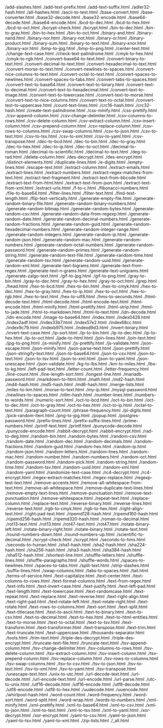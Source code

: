 /add-slashes.html
./add-text-prefix.html
./add-text-suffix.html
./adler32-hash.html
./all-hashes.html
./ascii-to-text.html
./base-convert.html
./base-converter.html
./base32-decode.html
./base32-encode.html
./base64-decode.html
./base64-encode.html
./bcd-to-dec.html
./bcd-to-hex.html
./bcd-to-oct.html
./bcrypt-check.html
./bcrypt.html
./bin-to-dec.html
./bin-to-gray.html
./bin-to-hex.html
./bin-to-oct.html
./binary-and.html
./binary-nand.html
./binary-nor.html
./binary-not.html
./binary-or.html
./binary-product.html
./binary-sum.html
./binary-to-text.html
./binary-xnor.html
./binary-xor.html
./bmp-to-jpg.html
./bmp-to-png.html
./center-text.html
./change-text-case.html
./check-text-palindrome.html
./cmyk-to-hex.html
./cmyk-to-rgb.html
./convert-base64-to-text.html
./convert-binary-to-text.html
./convert-decimal-to-text.html
./convert-hexadecimal-to-text.html
./convert-morse-to-text.html
./convert-newlines-to-spaces.html
./convert-nice-columns-to-text.html
./convert-octal-to-text.html
./convert-spaces-to-newlines.html
./convert-spaces-to-tabs.html
./convert-tabs-to-spaces.html
./convert-text-to-base64.html
./convert-text-to-binary.html
./convert-text-to-decimal.html
./convert-text-to-hexadecimal.html
./convert-text-to-image.html
./convert-text-to-lowercase.html
./convert-text-to-morse.html
./convert-text-to-nice-columns.html
./convert-text-to-octal.html
./convert-text-to-uppercase.html
./count-text-lines.html
./crc16-hash.html
./crc32-hash.html
./create-text-palindrome.html
./css-minify.html
./css-prettify.html
./csv-append-column.html
./csv-change-delimiter.html
./csv-columns-to-rows.html
./csv-delete-column.html
./csv-extract-column.html
./csv-insert-column.html
./csv-prepend-column.html
./csv-replace-column.html
./csv-rows-to-columns.html
./csv-swap-columns.html
./csv-to-json.html
./csv-to-text.html
./csv-to-tsv.html
./csv-to-xml.html
./csv-to-yaml.html
./csv-transpose.html
./dec-to-bcd.html
./dec-to-bin.html
./dec-to-gray.html
./dec-to-hex.html
./dec-to-ip.html
./dec-to-oct.html
./decimal-to-roman.html
./decimal-to-scientific.html
./decimal-to-text.html
./deg-to-rad.html
./delete-column.html
./des-decrypt.html
./des-encrypt.html
./distinct-elements.html
./duplicate-lines.html
./e-digits.html
./empty-lines.html
./escape-text.html
./extract-column.html
./extract-emails.html
./extract-lines.html
./extract-numbers.html
./extract-regex-matches-from-text.html
./extract-text-fragment.html
./extract-text-from-bbcode.html
./extract-text-from-html.html
./extract-text-from-json.html
./extract-text-from-xml.html
./extract-urls.html
./f-to-c.html
./fibonacci-numbers.html
./file-to-base64.html
./filter-lines.html
./filter-text.html
./find-text-length.html
./flip-text-vertically.html
./generate-empty-file.html
./generate-random-binary-file.html
./generate-random-binary-numbers.html
./generate-random-bitmap.html
./generate-random-bytes.html
./generate-random-csv.html
./generate-random-data-from-regexp.html
./generate-random-date.html
./generate-random-decimal-numbers.html
./generate-random-fractions.html
./generate-random-guid.html
./generate-random-hexadecimal-numbers.html
./generate-random-integer-range.html
./generate-random-integers.html
./generate-random-ip.html
./generate-random-json.html
./generate-random-mac.html
./generate-random-numbers.html
./generate-random-octal-numbers.html
./generate-random-password.html
./generate-random-primes.html
./generate-random-string.html
./generate-random-text-file.html
./generate-random-time.html
./generate-random-tsv.html
./generate-random-uuid.html
./generate-random-xml.html
./generate-text-bigrams.html
./generate-text-from-regex.html
./generate-text-n-grams.html
./generate-text-unigrams.html
./generate-zalgo-text.html
./gif-to-jpg.html
./gif-to-png.html
./gray-to-bin.html
./gray-to-dec.html
./gray-to-hex.html
./gray-to-oct.html
./grep.html
./head.html
./hex-to-bcd.html
./hex-to-bin.html
./hex-to-cmyk.html
./hex-to-dec.html
./hex-to-gray.html
./hex-to-ip.html
./hex-to-oct.html
./hex-to-rgb.html
./hex-to-text.html
./hex-to-utf8.html
./hms-to-seconds.html
./html-decode-text.html
./html-decode.html
./html-encode-text.html
./html-encode.html
./html-minify.html
./html-prettify.html
./html-strip.html
./html-to-jade.html
./html-to-markdown.html
./html-to-text.html
./idn-decode.html
./idn-encode.html
./image-to-base64.html
./index.html
./index0428.html
./index2adf.html
./index33b7.html
./index57e2.html
./index68cc.html
./index9c79.html
./indexb975.html
./indexd9d3.html
./invert-binary.html
./invert-text-case.html
./ip-sort.html
./ip-to-bin.html
./ip-to-dec.html
./ip-to-hex.html
./ip-to-oct.html
./jade-to-html.html
./join-lines.html
./join-text.html
./jpg-to-png.html
./js-minify.html
./js-prettify.html
./js-validate.html
./json-escape.html
./json-minify.html
./json-parse-text.html
./json-prettify.html
./json-stringify-text.html
./json-to-base64.html
./json-to-csv.html
./json-to-text.html
./json-to-tsv.html
./json-to-xml.html
./json-to-yaml.html
./json-unescape.html
./json-validate.html
./kg-to-lbs.html
./km-to-miles.html
./lbs-to-kg.html
./left-pad-text.html
./letter-count.html
./letter-frequency.html
./line-count.html
./line-length-sort.html
./longest-line.html
./mariadb-password.html
./markdown-to-html.html
./math.html
./md2-hash.html
./md4-hash.html
./md5-hash.html
./md6-hash.html
./merge-lists.html
./miles-to-km.html
./morse-to-text.html
./my-ip.html
./mysql-password.html
./newlines-to-spaces.html
./ntlm-hash.html
./number-lines.html
./numbers-to-words.html
./numeric-sort.html
./oct-to-bcd.html
./oct-to-bin.html
./oct-to-dec.html
./oct-to-gray.html
./oct-to-hex.html
./oct-to-ip.html
./octal-to-text.html
./paragraph-count.html
./phrase-frequency.html
./pi-digits.html
./pick-random-item.html
./png-to-jpg.html
./popup.html
./postgres-password.html
./prefix-lines.html
./prefix-suffix-lines.html
./prime-numbers.html
./printf-text.html
./printf.html
./punycode-decode.html
./punycode-encode.html
./rabbit-decrypt.html
./rabbit-encrypt.html
./rad-to-deg.html
./random-bin.html
./random-bytes.html
./random-csv.html
./random-date.html
./random-dec.html
./random-decimals.html
./random-fractions.html
./random-guid.html
./random-hex.html
./random-ip.html
./random-json.html
./random-letters.html
./random-lines.html
./random-mac.html
./random-number.html
./random-numbers.html
./random-oct.html
./random-password.html
./random-pick.html
./random-string.html
./random-time.html
./random-tsv.html
./random-uuid.html
./random-xml.html
./random-yaml.html
./randomize-text-case.html
./rc4-decrypt.html
./rc4-encrypt.html
./regex-extract-matches.html
./regex-replace.html
./regexp-test-text.html
./remove-accents.html
./remove-all-whitespace-from-text.html
./remove-all-whitespace.html
./remove-duplicate-text-lines.html
./remove-empty-text-lines.html
./remove-punctuation.html
./remove-text-punctuation.html
./remove-whitespace.html
./repeat-text.html
./replace-column.html
./replace-text.html
./reverse-binary.html
./reverse-lines.html
./reverse-text.html
./rgb-to-cmyk.html
./rgb-to-hex.html
./right-align-text.html
./right-pad-text.html
./ripemd128-hash.html
./ripemd160-hash.html
./ripemd256-hash.html
./ripemd320-hash.html
./roman-to-decimal.html
./rot13-text.html
./rot13.html
./rot47-text.html
./rot47.html
./rotate-binary-left.html
./rotate-binary-right.html
./rotate-binary.html
./rotate-text.html
./round-numbers-down.html
./round-numbers-up.html
./scientific-to-decimal.html
./scrypt-check.html
./scrypt.html
./seconds-to-hms.html
./seconds-to-human.html
./sha1-hash.html
./sha2-hash.html
./sha224-hash.html
./sha256-hash.html
./sha3-hash.html
./sha384-hash.html
./sha512-hash.html
./shortest-line.html
./shuffle-letters.html
./shuffle-lines.html
./shuffle-paragraphs.html
./shuffle-words.html
./spaces-to-newlines.html
./spaces-to-tabs.html
./split-text.html
./strip-slashes.html
./suffix-lines.html
./swap-columns.html
./tabs-to-spaces.html
./tail.html
./terms-of-service.html
./text-capitalize.html
./text-center.html
./text-columns-to-rows.html
./text-format-columns.html
./text-from-regex.html
./text-info.html
./text-invert-case.html
./text-justify.html
./text-left-pad.html
./text-length.html
./text-lowercase.html
./text-randomcase.html
./text-repeat.html
./text-replace.html
./text-reverse.html
./text-right-align.html
./text-right-pad.html
./text-rotate-left.html
./text-rotate-right.html
./text-rotate.html
./text-rows-to-columns.html
./text-sort.html
./text-split.html
./text-titlecase.html
./text-to-ascii.html
./text-to-binary.html
./text-to-csv.html
./text-to-decimal.html
./text-to-hex.html
./text-to-html-entities.html
./text-to-morse.html
./text-to-octal.html
./text-to-tsv.html
./text-transform.html
./text-transformer.html
./text-transpose.html
./text-trim.html
./text-truncate.html
./text-uppercase.html
./thousands-separator.html
./tools.html
./trim-text.html
./triple-des-decrypt.html
./triple-des-encrypt.html
./truncate-text-file.html
./truncate-text.html
./tsv-append-column.html
./tsv-change-delimiter.html
./tsv-columns-to-rows.html
./tsv-delete-column.html
./tsv-extract-column.html
./tsv-insert-column.html
./tsv-prepend-column.html
./tsv-replace-column.html
./tsv-rows-to-columns.html
./tsv-swap-columns.html
./tsv-to-csv.html
./tsv-to-json.html
./tsv-to-text.html
./tsv-to-xml.html
./tsv-to-yaml.html
./tsv-transpose.html
./unescape-text.html
./unix-to-utc.html
./url-decode-text.html
./url-decode.html
./url-encode-text.html
./url-encode.html
./url-parse.html
./utc-to-unix.html
./utf16-decode.html
./utf16-encode.html
./utf8-decode.html
./utf8-encode.html
./utf8-to-hex.html
./uudecode.html
./uuencode.html
./whirlpool-hash.html
./word-count.html
./word-frequency.html
./word-sort.html
./word-split.html
./word-wrap.html
./words-to-numbers.html
./xml-minify.html
./xml-prettify.html
./xml-to-base64.html
./xml-to-csv.html
./xml-to-json.html
./xml-to-text.html
./xml-to-tsv.html
./xml-to-yaml.html
./xor-decrypt.html
./xor-encrypt.html
./yaml-to-csv.html
./yaml-to-json.html
./yaml-to-tsv.html
./yaml-to-xml.html
./zip-lists.html
./_all.html

